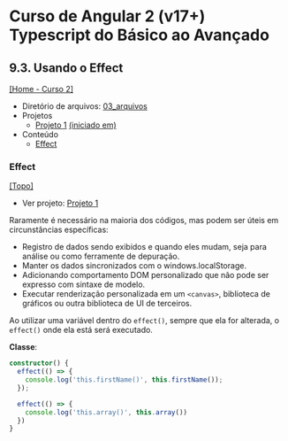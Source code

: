 # Curso de Angular 2 (v17+) Typescript do Básico ao Avançado

## 9.3. Usando o Effect
[[Home - Curso 2]](../../README.md#curso-2)<br />

- Diretório de arquivos: [03_arquivos](./03_arquivos/)
- Projetos
  - [Projeto 1](./03_arquivos/proj_01/) [(iniciado em)](#effect)
- Conteúdo
  - [Effect](#effect)

### Effect
[[Topo]](#)<br />

- Ver projeto: [Projeto 1](./03_arquivos/proj_01/)

Raramente é necessário na maioria dos códigos, mas podem ser úteis em circunstâncias específicas:
- Registro de dados sendo exibidos e quando eles mudam, seja para análise ou como ferramente de depuração.
- Manter os dados sincronizados com o windows.localStorage.
- Adicionando comportamento DOM personalizado que não pode ser expresso com sintaxe de modelo.
- Executar renderização personalizada em um `<canvas>`, biblioteca de gráficos ou outra biblioteca de UI de terceiros.

Ao utilizar uma variável dentro do `effect()`, sempre que ela for alterada, o `effect()` onde ela está será executado.

**Classe**:
```typescript
constructor() {
  effect(() => {
    console.log('this.firstName()', this.firstName());
  });

  effect(() => {
    console.log('this.array()', this.array())
  })
}
```
